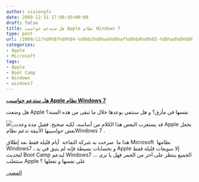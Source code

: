 ```yaml
---
author: visiongfx
date: 2009-12-31 17:08:45+00:00
draft: false
title: هل ستدعم حواسيب Apple نظام Windows 7
type: post
url: /2009/12/%d9%87%d9%84-%d8%b3%d8%aa%d8%af%d8%b9%d9%85-%d8%ad%d9%88%d8%a7%d8%b3%d9%8a%d8%a8-apple-%d9%86%d8%b8%d8%a7%d9%85-windows-7/
categories:
- Apple
- Microsoft
tags:
- Apple
- Boot Camp
- Windows
- windows7
---
```


[**هل ستدعم حواسيب Apple نظام Windows 7**](http://www.it-scoop.com/2009/12/%d9%87%d9%84-%d8%b3%d8%aa%d8%af%d8%b9%d9%85-%d8%ad%d9%88%d8%a7%d8%b3%d9%8a%d8%a8-apple-%d9%86%d8%b8%d8%a7%d9%85-windows-7/)


هل وضعت Apple نفسها في مأزق؟ و هل ستنفي بوعدها خلال ما تبقى من هذه السنة؟

[![](http://www.it-scoop.com/wp-content/uploads/2009/12/win7_apple-300x225.jpg)
](http://www.it-scoop.com/2009/12/%d9%87%d9%84-%d8%b3%d8%aa%d8%af%d8%b9%d9%85-%d8%ad%d9%88%d8%a7%d8%b3%d9%8a%d8%a8-apple-%d9%86%d8%b8%d8%a7%d9%85-windows-7/)
قد يستغرب البعض هذا الكلام من أساسه، لكنه صحيح. فقبل مدة وعدت Apple بجعل بعض حواسيبها الأنيقة تدعم نظامWindows 7 .

هذا ما  صرحت به شركة التفاحة  أيام قليلة فقط بعد إطلاق Microsoft  نظامها Windows7 ، و بحسابات بسيطة فإنه لم يتبق في يد Apple إلا سويعات قليلة فقط لتحديث Boot Camp  ليدعم  Windows7  ... الجميع ينتظر على أحر من الجمر  فهل يا ترى ستتغلب Apple على نفسها و تفعلها ؟

[المصدر](http://www.pcworld.com/article/185660/apple_misses_boot_camp_update_deadline.html)
